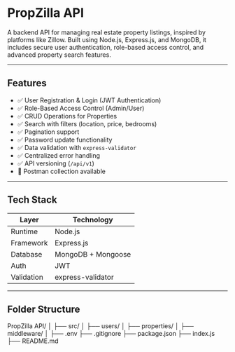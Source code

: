 
# PropZilla API

A backend API for managing real estate property listings, inspired by platforms like Zillow. Built using Node.js, Express.js, and MongoDB, it includes secure user authentication, role-based access control, and advanced property search features.

---

## Features

- ✅ User Registration & Login (JWT Authentication)
- ✅ Role-Based Access Control (Admin/User)
- ✅ CRUD Operations for Properties
- ✅ Search with filters (location, price, bedrooms)
- ✅ Pagination support
- ✅ Password update functionality
- ✅ Data validation with `express-validator`
- ✅ Centralized error handling
- ✅ API versioning (`/api/v1`)
- 🧪 Postman collection available

---

## Tech Stack

| Layer       | Technology        |
|-------------|-------------------|
| Runtime     | Node.js           |
| Framework   | Express.js        |
| Database    | MongoDB + Mongoose|
| Auth        | JWT               |
| Validation  | express-validator |

---

## Folder Structure

PropZilla API/
│
├── src/
│ ├── users/ 
│ ├── properties/ 
│ ├── middleware/ 
│ 
├── .env 
├── .gitignore 
├── package.json 
├── index.js 
├── README.md 

